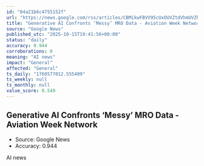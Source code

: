 ```yaml
---
id: "04a21b6c4755152f"
url: "https://news.google.com/rss/articles/CBMikwFBVV95cUxOUVZtdVhmUVZhWjUydlFwYzlZc2JCLUZoenEyVW5qTTlUa0RMcEZLZzBlOV8xWThfS2Z1RWxZdjdRVWZTeXNWU0pHWjUtWGVpNjdMeGVmdXY3UnlHY3pua3BqVDE2ckJISnczdFhWQWVlV2ZRQnM0OTNJRDdxMTVIMTNJemVRYkQ2bktZN0IwRVZCSzA?oc=5"
title: "Generative AI Confronts ‘Messy’ MRO Data - Aviation Week Network"
source: "Google News"
published_utc: "2025-10-15T19:41:56+00:00"
status: "daily"
accuracy: 0.944
corroborations: 0
meaning: "AI news"
impact: "General"
affected: "General"
ts_daily: "1760577012.555409"
ts_weekly: null
ts_monthly: null
value_score: 0.549
---
```

## Generative AI Confronts ‘Messy’ MRO Data - Aviation Week Network

- Source: Google News
- Accuracy: 0.944

AI news
